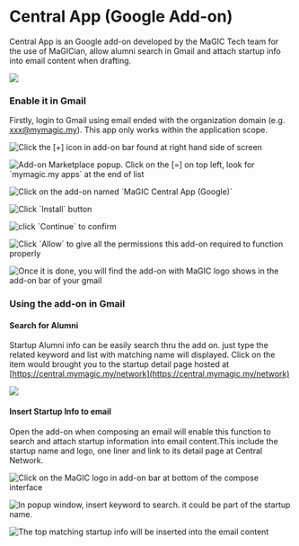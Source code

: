 # Central App \(Google Add-on\)

Central App is an Google add-on developed by the MaGIC Tech team for the use of MaGICian, allow alumni search in Gmail and attach startup info into email content when drafting.

![](../.gitbook/assets/cover.png)

### Enable it in Gmail

Firstly, login to Gmail using email ended with the organization domain \(e.g. xxx@mymagic.my\). This app only works within the application scope.

![Click the \[+\] icon in add-on bar found at right hand side of screen](../.gitbook/assets/screenshot-2021-09-22-at-3.22.05-pm.png)

![Add-on Marketplace popup. Click on the \[=\] on top left, look for \`mymagic.my apps\` at the end of list](../.gitbook/assets/screenshot-2021-09-22-at-3.22.20-pm.png)

![Click on the add-on named \`MaGIC Central App \(Google\)\`](../.gitbook/assets/screenshot-2021-09-22-at-3.42.15-pm.png)

![Click \`Install\` button](../.gitbook/assets/screenshot-2021-09-22-at-3.22.37-pm.png)



![click \`Continue\` to confirm](../.gitbook/assets/screenshot-2021-09-22-at-3.22.44-pm.png)

![Click \`Allow\` to give all the permissions this add-on required to function properly](../.gitbook/assets/screenshot-2021-09-22-at-3.22.57-pm.png)

![Once it is done, you will find the add-on with MaGIC logo shows in the add-on bar of your gmail](../.gitbook/assets/screenshot-2021-09-22-at-3.23.16-pm.png)

### Using the add-on in Gmail

#### Search for Alumni

Startup Alumni info can be easily search thru the add on. just type the related keyword and list with matching name will displayed. Click on the item would brought you to the startup detail page hosted at [https://central.mymagic.my/network](https://central.mymagic.my/network)

![](../.gitbook/assets/screenshot-2021-09-22-at-3.04.35-pm.png)

#### Insert Startup Info to email

Open the add-on when composing an email will enable this function to search and attach startup information into email content.This include the startup name and logo, one liner and link to its detail page at Central Network.

![Click on the MaGIC logo in add-on bar at bottom of the compose interface](../.gitbook/assets/screenshot-2021-09-22-at-3.51.46-pm.png)

![In popup window, insert keyword to search. it could be part of the startup name. ](../.gitbook/assets/screenshot-2021-09-22-at-3.51.59-pm.png)

![The top matching startup info will be inserted into the email content](../.gitbook/assets/screenshot-2021-09-22-at-3.08.13-pm.png)



